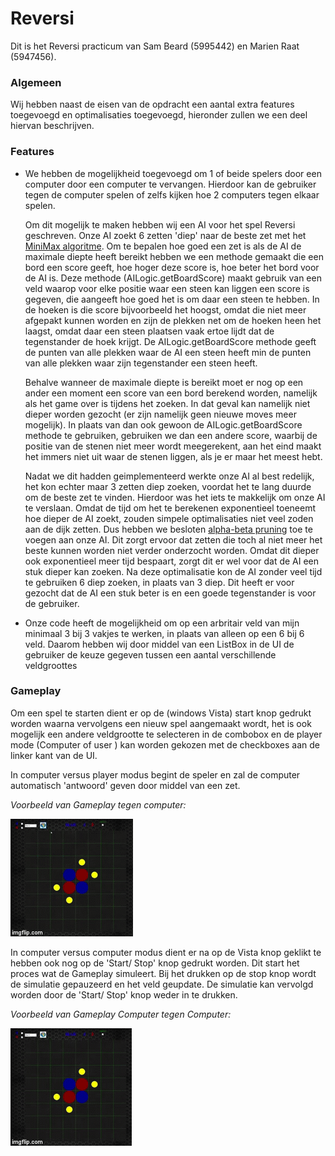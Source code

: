 # Reversi

Dit is het Reversi practicum van Sam Beard (5995442) en Marien Raat (5947456).

### Algemeen

Wij hebben naast de eisen van de opdracht een aantal extra features toegevoegd
en optimalisaties toegevoegd, hieronder zullen we een deel hiervan beschrijven.

### Features
  * We hebben de mogelijkheid toegevoegd om 1 of beide spelers door een computer
    door een computer te vervangen. Hierdoor kan de gebruiker tegen de computer
    spelen of zelfs kijken hoe 2 computers tegen elkaar spelen.

    Om dit mogelijk te maken hebben wij een AI voor het spel Reversi geschreven.
    Onze AI zoekt 6 zetten 'diep' naar de beste zet met het [MiniMax
    algoritme](https://en.wikipedia.org/wiki/Minimax). Om te bepalen hoe goed
    een zet is als de AI de maximale diepte heeft bereikt hebben we een methode
    gemaakt die een bord een score geeft, hoe hoger deze score is, hoe beter het
    bord voor de AI is. Deze methode (AILogic.getBoardScore) maakt gebruik van
    een veld waarop voor elke positie waar een steen kan liggen een score is
    gegeven, die aangeeft hoe goed het is om daar een steen te hebben. In de
    hoeken is die score bijvoorbeeld het hoogst, omdat die niet meer afgepakt
    kunnen worden en zijn de plekken net om de hoeken heen het laagst, omdat
    daar een steen plaatsen vaak ertoe lijdt dat de tegenstander de hoek krijgt.
    De AILogic.getBoardScore methode geeft de punten van alle plekken waar de
    AI een steen heeft min de punten van alle plekken waar zijn tegenstander een
    steen heeft.

    Behalve wanneer de maximale diepte is bereikt moet er nog op een ander een
    moment een score van een bord berekend worden, namelijk als het game over is
    tijdens het zoeken. In dat geval kan namelijk niet dieper worden gezocht (er
    zijn namelijk geen nieuwe moves meer mogelijk). In plaats van dan ook gewoon
    de AILogic.getBoardScore methode te gebruiken, gebruiken we dan een andere
    score, waarbij de positie van de stenen niet meer wordt meegerekent, aan het
    eind maakt het immers niet uit waar de stenen liggen, als je er maar het
    meest hebt.

    Nadat we dit hadden geimplementeerd werkte onze AI al best redelijk, het kon
    echter maar 3 zetten diep zoeken, voordat het te lang duurde om de beste zet
    te vinden. Hierdoor was het iets te makkelijk om onze AI te verslaan. Omdat
    de tijd om het te berekenen exponentieel toeneemt hoe dieper de AI zoekt,
    zouden simpele optimalisaties niet veel zoden aan de dijk zetten. Dus hebben
    we besloten [alpha-beta
    pruning](https://en.wikipedia.org/wiki/Alpha%E2%80%93beta_pruning) toe te
    voegen aan onze AI. Dit zorgt ervoor dat zetten die toch al niet meer het
    beste kunnen worden niet verder onderzocht worden. Omdat dit dieper ook
    exponentieel meer tijd bespaart, zorgt dit er wel voor dat de AI een stuk
    dieper kan zoeken. Na deze optimalisatie kon de AI zonder veel tijd te
    gebruiken 6 diep zoeken, in plaats van 3 diep. Dit heeft er voor gezocht
    dat de AI een stuk beter is en een goede tegenstander is voor de gebruiker.

  * Onze code heeft de mogelijkheid om op een arbritair veld van mijn minimaal
    3 bij 3 vakjes te werken, in plaats van alleen op een 6 bij 6 veld. Daarom
    hebben wij door middel van een ListBox in de UI de gebruiker de keuze
    gegeven tussen een aantal verschillende veldgroottes


### Gameplay

Om een spel te starten dient er op de (windows Vista) start knop gedrukt worden
waarna vervolgens een nieuw spel aangemaakt wordt, het is ook mogelijk een
andere veldgrootte te selecteren in de combobox en de player mode (Computer of
user ) kan worden gekozen met de checkboxes aan de linker kant van de UI.

In computer versus player modus begint de speler en zal de computer automatisch
'antwoord' geven door middel van een zet.

_Voorbeeld van Gameplay tegen computer:_

![alt tag](https://raw.githubusercontent.com/SamFreshFriend/Reversi/master/CompVPlayer.gif)

In computer versus computer modus dient er na op de Vista knop geklikt te hebben
ook nog op de 'Start/ Stop' knop gedrukt worden. Dit start het proces wat de
Gameplay simuleert. Bij het drukken op de stop knop wordt de simulatie
gepauzeerd en het veld geupdate. De simulatie kan vervolgd worden door de 'Start/
Stop' knop weder in te drukken.

_Voorbeeld van Gameplay Computer tegen Computer:_

![alt tag](https://raw.githubusercontent.com/SamFreshFriend/Reversi/master/CompVComp.gif)
